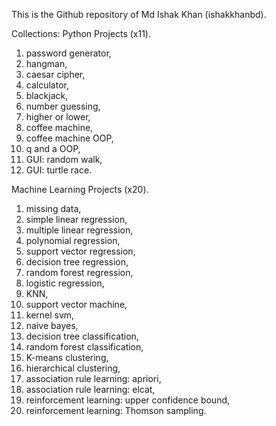 This is the Github repository of Md Ishak Khan (ishakkhanbd). 

Collections:
Python Projects (x11).
1. password generator,
2. hangman,
3. caesar cipher,
4. calculator,
5. blackjack,
6. number guessing,
7. higher or lower,
8. coffee machine,
9. coffee machine OOP,
10. q and a OOP,
11. GUI: random walk,
12. GUI: turtle race.
   
Machine Learning Projects (x20). 
1. missing data,
2. simple linear regression,
3. multiple linear regression,
4. polynomial regression,
5. support vector regression,
6. decision tree regression,
7. random forest regression,
8. logistic regression,
9. KNN,
10. support vector machine,
11. kernel svm,
12. naive bayes,
13. decision tree classification,
14. random forest classification,
15. K-means clustering,
16. hierarchical clustering,
17. association rule learning: apriori,
18. association rule learning: elcat,
19. reinforcement learning: upper confidence bound,
20. reinforcement learning: Thomson sampling. 



